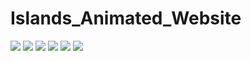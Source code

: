 # Islands_Animated_Website

![](https://pbs.twimg.com/media/FewrZPHXoAA_doO?format=jpg&name=large)
![](https://pbs.twimg.com/media/FewrazTXoAIc6AP?format=jpg&name=large)
![](https://pbs.twimg.com/media/FewrcZTWAAAJiKO?format=jpg&name=large)
![](https://pbs.twimg.com/media/FewreK7XwAEpVNh?format=jpg&name=large)
![](https://pbs.twimg.com/media/FewriQZXwAI53mF?format=jpg&name=large)
![](https://pbs.twimg.com/media/FewrjsfXkAAH583?format=jpg&name=large)
![]()






